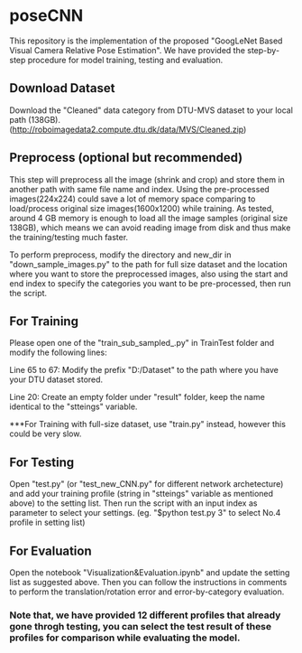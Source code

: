 # poseCNN

This repository is the implementation of the proposed "GoogLeNet Based Visual Camera Relative Pose Estimation".
We have provided the step-by-step procedure for model training, testing and evaluation.

## Download Dataset
Download the "Cleaned" data category from DTU-MVS dataset to your local path (138GB). (http://roboimagedata2.compute.dtu.dk/data/MVS/Cleaned.zip)

## Preprocess (optional but recommended)
This step will preprocess all the image (shrink and crop) and store them in another path with same file name and index.  Using the pre-processed images(224x224) could save a lot of memory space comparing to load/process original size images(1600x1200) while training.  As tested, around 4 GB memory is enough to load all the image samples (original size 138GB), which means we can avoid reading image from disk and thus make the training/testing much faster.

To perform preprocess, modify the directory and new\_dir in "down_sample_images.py" to the path for full size dataset and the location where you want to store the preprocessed images, also using the start and end index to specify the categories you want to be pre-processed, then run the script.

## For Training
Please open one of the "train_sub_sampled\_<settings>.py" in TrainTest folder and modify the following lines:

Line 65 to 67: Modify the prefix "D:/Dataset" to the path where you have your DTU dataset stored.

Line 20: Create an empty folder under "result" folder, keep the name identical to the "stteings" variable.

***For Training with full-size dataset, use "train.py" instead, however this could be very slow.

## For Testing
Open "test.py" (or "test_new_CNN.py" for different network archetecture) and add your training profile (string in "stteings" variable as mentioned above) to the setting list.  Then run the script with an input index as parameter to select your settings. (eg. "$python test.py 3" to select No.4 profile in setting list)

## For Evaluation
Open the notebook "Visualization&Evaluation.ipynb" and update the setting list as suggested above.  Then you can follow the instructions in comments to perform the translation/rotation error and error-by-category evaluation.

### Note that, we have provided 12 different profiles that already gone throgh testing, you can select the test result of these profiles for comparison while evaluating the model.
